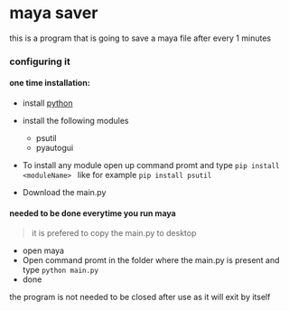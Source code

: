 # maya saver

this is a program that is going to save a maya file after every 1 minutes

### configuring it

#### one time installation:
+ install [python](https://www.python.org/ "python")
+ install the following modules
	+ psutil
	+ pyautogui

+ To install any module open up command promt and type
`pip install <moduleName> ` 
like for example
`pip install psutil`
+ Download the main.py 

#### needed to be done everytime you run maya
>it is prefered to copy the main.py to desktop

+ open maya 
+ Open command promt in the folder where the main.py is present  and type 
`python main.py` 
+ done

the program is not needed to be closed after use as it will exit by itself

